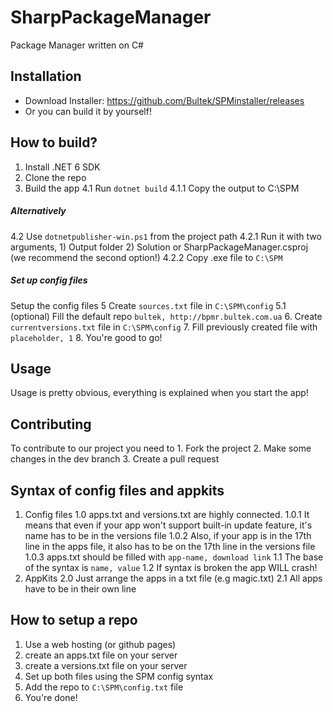 # SharpPackageManager
Package Manager written on C#

## Installation
  * Download Installer: https://github.com/Bultek/SPMinstaller/releases
  * Or you can build it by yourself!
## How to build?
  1. Install .NET 6 SDK
  2. Clone the repo
  3. Build the app
  4.1 Run ```dotnet build```
  4.1.1 Copy the output to C:\SPM
  ##### Alternatively
  4.2 Use ```dotnetpublisher-win.ps1``` from the project path
  4.2.1 Run it with two arguments, 1) Output folder 2) Solution or SharpPackageManager.csproj (we recommend the second option!)
  4.2.2 Copy .exe file to ```C:\SPM```
  ##### Set up config files
  Setup the config files
  5 Create ```sources.txt``` file in ```C:\SPM\config```
  5.1 (optional) Fill the default repo ```bultek, http://bpmr.bultek.com.ua```
  6. Create ```currentversions.txt``` file in ```C:\SPM\config```
  7. Fill previously created file with ```placeholder, 1```
  8. You're good to go!
## Usage
  Usage is pretty obvious, everything is explained when you start the app!
## Contributing
  To contribute to our project you need to
    1. Fork the project
    2. Make some changes in the dev branch
    3. Create a pull request
## Syntax of config files and appkits
   1. Config files
      1.0 apps<reponame>.txt and versions<reponame>.txt are highly connected.
      1.0.1 It means that even if your app won't support built-in update feature, it's name has to be in the versions file
      1.0.2 Also, if your app is in the 17th line in the apps file, it also has to be on the 17th line in the versions file
      1.0.3 apps.txt should be filled with ```app-name, download link```
      1.1 The base of the syntax is ```name, value```
      1.2 If syntax is broken the app WILL crash!
   2. AppKits
      2.0 Just arrange the apps in a txt file (e.g magic.txt)
      2.1 All apps have to be in their own line
      
## How to setup a repo
 1. Use a web hosting (or github pages)
 2. create an apps.txt file on your server
 3. create a versions.txt file on your server
 4. Set up both files using the SPM config syntax
 5. Add the repo to ```C:\SPM\config.txt``` file
 6. You're done!
      
